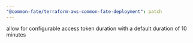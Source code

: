 ```yaml
---
"@common-fate/terraform-aws-common-fate-deployment": patch
---
```


allow for configurable access token duration with a default duration of 10 minutes
